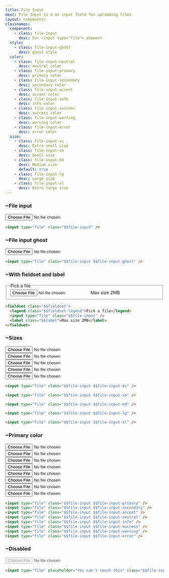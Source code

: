 ```yaml
---
title: File Input
desc: File Input is a an input field for uploading files.
layout: components
classnames:
  component:
    - class: file-input
      desc: For <input type="file"> element
  style:
    - class: file-input-ghost
      desc: ghost style
  color:
    - class: file-input-neutral
      desc: neutral color
    - class: file-input-primary
      desc: primary color
    - class: file-input-secondary
      desc: secondary color
    - class: file-input-accent
      desc: accent color
    - class: file-input-info
      desc: info color
    - class: file-input-success
      desc: success color
    - class: file-input-warning
      desc: warning color
    - class: file-input-error
      desc: error color
  size:
    - class: file-input-xs
      desc: Extra small size
    - class: file-input-sm
      desc: Small size
    - class: file-input-md
      desc: Medium size
      default: true
    - class: file-input-lg
      desc: Large size
    - class: file-input-xl
      desc: Extra large size
---
```


<script>
  import Component from "$components/Component.svelte"
  import Translate from "$components/Translate.svelte"
</script>

### ~File input

<input type="file" class="file-input" />

```html
<input type="file" class="$$file-input" />
```

### ~File input ghost

<input type="file" class="file-input file-input-ghost" />

```html
<input type="file" class="$$file-input $$file-input-ghost" />
```

### ~With fieldset and label

<fieldset class="fieldset">
  <legend class="fieldset-legend">Pick a file</legend>
  <input type="file" class="file-input" />
  <label class="label">Max size 2MB</label>
</fieldset>

```html
<fieldset class="$$fieldset">
  <legend class="$$fieldset-legend">Pick a file</legend>
  <input type="file" class="$$file-input" />
  <label class="$$label">Max size 2MB</label>
</fieldset>
```

### ~Sizes

<div class="flex flex-col gap-4 w-full items-center">
  <input type="file" class="file-input file-input-xs" />
  <input type="file" class="file-input file-input-sm" />
  <input type="file" class="file-input file-input-md" />
  <input type="file" class="file-input file-input-lg" />
  <input type="file" class="file-input file-input-xl" />
</div>

```html
<input type="file" class="$$file-input $$file-input-xs" />

<input type="file" class="$$file-input $$file-input-sm" />

<input type="file" class="$$file-input $$file-input-md" />

<input type="file" class="$$file-input $$file-input-lg" />

<input type="file" class="$$file-input $$file-input-xl" />
```

### ~Primary color

<div class="grid gap-2">
  <input type="file" class="file-input file-input-primary" />
  <input type="file" class="file-input file-input-secondary" />
  <input type="file" class="file-input file-input-accent" />
  <input type="file" class="file-input file-input-neutral" />
  <input type="file" class="file-input file-input-info" />
  <input type="file" class="file-input file-input-success" />
  <input type="file" class="file-input file-input-warning" />
  <input type="file" class="file-input file-input-error" />
</div>

```html
<input type="file" class="$$file-input $$file-input-primary" />
<input type="file" class="$$file-input $$file-input-secondary" />
<input type="file" class="$$file-input $$file-input-accent" />
<input type="file" class="$$file-input $$file-input-neutral" />
<input type="file" class="$$file-input $$file-input-info" />
<input type="file" class="$$file-input $$file-input-success" />
<input type="file" class="$$file-input $$file-input-warning" />
<input type="file" class="$$file-input $$file-input-error" />
```

### ~Disabled

<input type="file" placeholder="You can't touch this" class="file-input" disabled />

```html
<input type="file" placeholder="You can't touch this" class="$$file-input" disabled />
```
